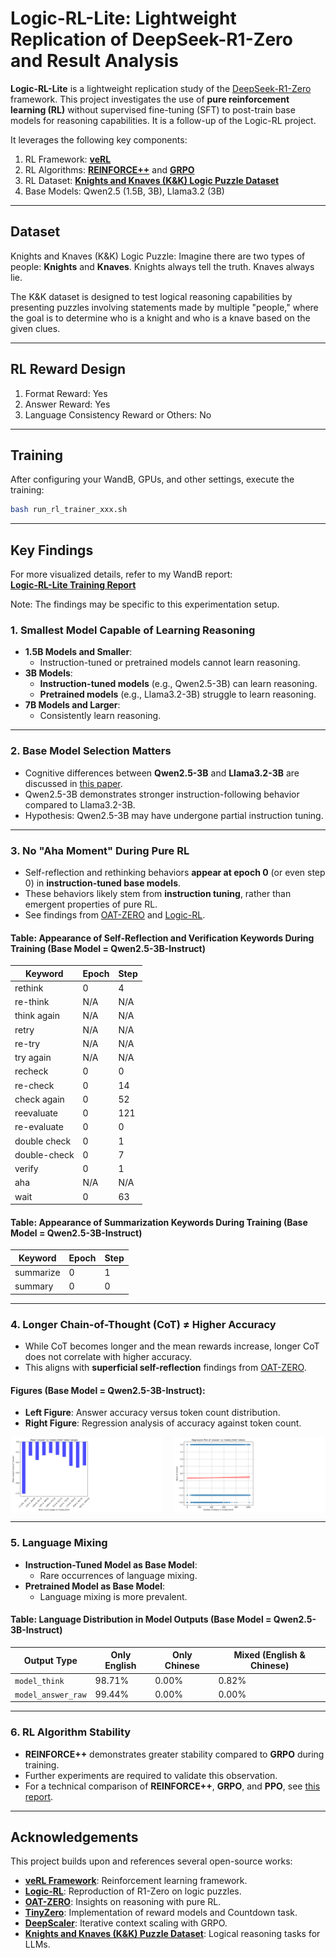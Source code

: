 # Logic-RL-Lite: Lightweight Replication of DeepSeek-R1-Zero and Result Analysis

**Logic-RL-Lite** is a lightweight replication study of the [DeepSeek-R1-Zero](https://github.com/deepseek-ai/DeepSeek-R1) framework. This project investigates the use of **pure reinforcement learning (RL)** without supervised fine-tuning (SFT) to post-train base models for reasoning capabilities. It is a follow-up of the Logic-RL project.

It leverages the following key components:

1. RL Framework: **[veRL](https://github.com/volcengine/verl)**
2. RL Algorithms: [**REINFORCE++**](https://arxiv.org/html/2501.03262v1) and [**GRPO**](https://arxiv.org/abs/2402.03300)
3. RL Dataset: **[Knights and Knaves (K&K) Logic Puzzle Dataset](https://github.com/AlphaPav/mem-kk-logic)**
4. Base Models: Qwen2.5 (1.5B, 3B), Llama3.2 (3B)

---

## Dataset

Knights and Knaves (K&K) Logic Puzzle: Imagine there are two types of people: **Knights** and **Knaves**. Knights always tell the truth. Knaves always lie.  

The K&K dataset is designed to test logical reasoning capabilities by presenting puzzles involving statements made by multiple "people," where the goal is to determine who is a knight and who is a knave based on the given clues.

---

## RL Reward Design
1. Format Reward: Yes
2. Answer Reward: Yes
3. Language Consistency Reward or Others: No

---

## Training
After configuring your WandB, GPUs, and other settings, execute the training:  
```bash
bash run_rl_trainer_xxx.sh
```

---

## Key Findings

For more visualized details, refer to my WandB report:  
**[Logic-RL-Lite Training Report](https://wandb.ai/yuwang91-hk/Logic-RL-Lite/reports/Logic-RL-Lite-Lightweight-Replication-of-DeepSeek-R1-Zero--VmlldzoxMTU5ODkzNQ)**

Note: The findings may be specific to this experimentation setup.

### 1. **Smallest Model Capable of Learning Reasoning**
- **1.5B Models and Smaller**:
  - Instruction-tuned or pretrained models cannot learn reasoning.
- **3B Models**:
  - **Instruction-tuned models** (e.g., Qwen2.5-3B) can learn reasoning.
  - **Pretrained models** (e.g., Llama3.2-3B) struggle to learn reasoning.
- **7B Models and Larger**:
  - Consistently learn reasoning.

---

### 2. **Base Model Selection Matters**
- Cognitive differences between **Qwen2.5-3B** and **Llama3.2-3B** are discussed in [this paper](https://arxiv.org/abs/2503.01307).  
- Qwen2.5-3B demonstrates stronger instruction-following behavior compared to Llama3.2-3B.  
- Hypothesis: Qwen2.5-3B may have undergone partial instruction tuning.

---

### 3. **No "Aha Moment" During Pure RL**
- Self-reflection and rethinking behaviors **appear at epoch 0** (or even step 0) in **instruction-tuned base models**.
- These behaviors likely stem from **instruction tuning**, rather than emergent properties of pure RL.
- See findings from [OAT-ZERO](https://github.com/sail-sg/oat-zero) and [Logic-RL](https://github.com/Unakar/Logic-RL).

#### Table: Appearance of Self-Reflection and Verification Keywords During Training (Base Model = Qwen2.5-3B-Instruct)

| Keyword         | Epoch | Step |
|------------------|-------|------|
| rethink          | 0     | 4    |
| re-think         | N/A   | N/A  |
| think again      | N/A   | N/A  |
| retry            | N/A   | N/A  |
| re-try           | N/A   | N/A  |
| try again        | N/A   | N/A  |
| recheck          | 0     | 0    |
| re-check         | 0     | 14   |
| check again      | 0     | 52   |
| reevaluate       | 0     | 121  |
| re-evaluate      | 0     | 0    |
| double check     | 0     | 1    |
| double-check     | 0     | 7    |
| verify           | 0     | 1    |
| aha              | N/A   | N/A  |
| wait             | 0     | 63   |

#### Table: Appearance of Summarization Keywords During Training (Base Model = Qwen2.5-3B-Instruct)

| Keyword         | Epoch | Step |
|------------------|-------|------|
| summarize        | 0     | 1    |
| summary          | 0     | 0    |

---

### 4. **Longer Chain-of-Thought (CoT) ≠ Higher Accuracy**
- While CoT becomes longer and the mean rewards increase, longer CoT does not correlate with higher accuracy.
- This aligns with **superficial self-reflection** findings from [OAT-ZERO](https://github.com/sail-sg/oat-zero).

#### Figures (Base Model = Qwen2.5-3B-Instruct):
- **Left Figure**: Answer accuracy versus token count distribution.  
- **Right Figure**: Regression analysis of accuracy against token count.  

<div style="display: flex; justify-content: space-between; gap: 1px;">

<img src="analysis/QWEN3B-INSTRUCT-KKLOGIC-3/plots/barplot_answer_vs_tokens_20250302_180806.png" alt="Barplot: Answer Accuracy vs Token Count" style="width: 48%;">

<img src="analysis/QWEN3B-INSTRUCT-KKLOGIC-3/plots/regression_answer_vs_tokens_20250302_180806.png" alt="Regression: Accuracy vs Token Count" style="width: 48%;">

</div>

---

### 5. **Language Mixing**
- **Instruction-Tuned Model as Base Model**:
  - Rare occurrences of language mixing.
- **Pretrained Model as Base Model**:
  - Language mixing is more prevalent.

#### Table: Language Distribution in Model Outputs (Base Model = Qwen2.5-3B-Instruct)
| Output Type         | Only English | Only Chinese | Mixed (English & Chinese) |
|----------------------|--------------|--------------|---------------------------|
| `model_think`        | 98.71%       | 0.00%        | 0.82%                     |
| `model_answer_raw`   | 99.44%       | 0.00%        | 0.00%                     |

---

### 6. **RL Algorithm Stability**
- **REINFORCE++** demonstrates greater stability compared to **GRPO** during training.  
- Further experiments are required to validate this observation.  
- For a technical comparison of **REINFORCE++**, **GRPO**, and **PPO**, see [this report](https://hijkzzz.notion.site/reinforce-plus-plus).

---

## Acknowledgements

This project builds upon and references several open-source works:

- **[veRL Framework](https://github.com/volcengine/verl)**: Reinforcement learning framework.
- **[Logic-RL](https://github.com/Unakar/Logic-RL)**: Reproduction of R1-Zero on logic puzzles.
- **[OAT-ZERO](https://github.com/sail-sg/oat-zero)**: Insights on reasoning with pure RL.
- **[TinyZero](https://github.com/Jiayi-Pan/TinyZero)**: Implementation of reward models and Countdown task.
- **[DeepScaler](https://github.com/agentica-project/deepscaler)**: Iterative context scaling with GRPO.
- **[Knights and Knaves (K&K) Puzzle Dataset](https://github.com/AlphaPav/mem-kk-logic)**: Logical reasoning tasks for LLMs.

